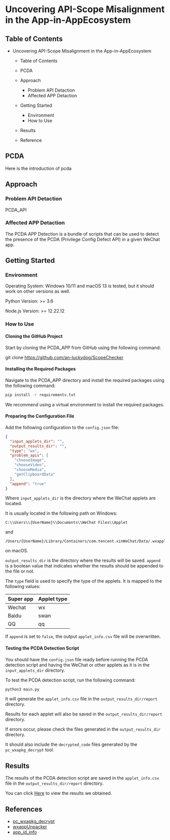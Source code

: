 # Uncovering API-Scope Misalignment in the App-in-AppEcosystem

## Table of Contents

- Uncovering API-Scope Misalignment in the App-in-AppEcosystem

  - Table of Contents

  - PCDA

  - Approach

    - Problem API Detaction
    - Affected APP Detaction

  - Getting Started

    - Environment
    - How to Use
  
  - Results
  
  - Reference

## PCDA

Here is the introduction of pcda

## Approach

### Problem API Detaction

PCDA_API

### Affected APP Detaction

The PCDA APP Detection is a bundle of scripts that can be used to detect
the presence of the PCDA (Privilege Config Defect API) in a given WeChat app.

## Getting Started

### Environment


Operating System: Windows 10/11 and macOS 13 is tested, but it should work on other versions as well.

Python Version: >= 3.6

Node.js Version: >= 12.22.12


### How to Use

#### Cloning the GitHub Project

Start by cloning the PCDA_APP from GitHub using the following command:

git clone https://github.com/an-luckydog/ScopeChecker

#### Installing the Required Packages

Navigate to the PCDA_APP directory and install the required packages using the following command:

```bash
pip install -r requirements.txt
```

We recommend using a virtual environment to install the required packages.

#### Preparing the Configuration File

Add the following configuration to the `config.json` file:

```json
{
  "input_applets_dir": "",
  "output_results_dir": "",
  "type": "wx",
  "problem_apis": [
    "chooseImage",
    "chooseVideo",
    "chooseMedia",
    "getClipboardData"
  ],
  "append": "true"
}
```
Where `input_applets_dir` is the directory where the WeChat applets are located.

It is usually located in the following path on Windows:
```
C:\\Users\\{UserName}\\Documents\\WeChat Files\\Applet
```
and
```
/Users/{UserName}/Library/Containers/com.tencent.xinWeChat/Data/.wxapplet/packages
```
on macOS.

`output_results_dir` is the directory where the results will be saved.
`append` is a boolean value that indicates whether the results should be appended to the file or not.

The `type` field is used to specify the type of the applets. It is mapped to the following values:


| Super app | Applet type |
| --------- | ----------- |
| Wechat    | wx          |
| Baidu     | swan        |
| QQ        | qq          |


If `append` is set to `false`, the output `applet_info.csv` file will be overwritten.


#### Testing the PCDA Detection Script

You should have the `config.json` file ready before running the PCDA detection script and having the WeChat or other applets as it is in the `input_applets_dir` directory.

To test the PCDA detection script, run the following command:

```bash
python3 main.py
```

It will generate the `applet_info.csv` file in the `output_results_dir/report` directory.

Results for each applet will also be saved in the `output_results_dir/report` directory.

If errors occur, please check the files generated in the `output_results_dir` directory.

It should also include the `decrypted_code` files generated by the `pc_wxapkg_decrypt` tool.


## Results

The results of the PCDA detection script are saved in the `applet_info.csv` file in the `output_results_dir/report` directory.

You can click [Here](./output_results_dir/report/applet_info.csv) to view the results we obtained.
## References

- [pc_wxapkg_decrypt](https://github.com/BlackTrace/pc_wxapkg_decrypt)
- [wxappUnpacker](https://github.com/system-cpu/wxappUnpacker)
- [app_id_info](https://kainy.cn/api/weapp/info/)
